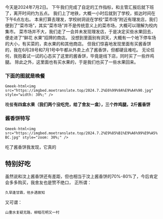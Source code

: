 今天是2024年7月2日。
下午我们完成了自定的工作指标，和主管汇报后就下班了，离开时间约为五点。
我们上了地铁，大概一小时后就到了学校，抵达时间在下午6点左右。
本来打算去理发，学校树洞说在学校“菜市场”附近有理发店，我们便到了“菜市场”，其实“菜市场”并不是传统意义上的菜市场，大概可以理解为校内集市。
菜市场并不大，我们走了一会并未发现理发店，于是决定买些水果回去，便走进了“鲜花 水果”招牌的商店。
没想到里面别有洞天，大概有一个地下停车场的大小，有买菜的，卖水果的和其他商店。
但我们惊喜地发现里面有买酱香饼的，我在6月28号和7月1号中午都从外卖上点了酱香饼，但都硬且难吃。
无论任何，我抱着试一试的心态买了这里的酱香饼，毕竟是线下店，同时买了一些炸鸡腿。
除此之外，这里面也有买水果的，于是我们也买了一些水果回来。

### 下面的图就是晚餐
`Gmeek-html<img src="https://imgbed.moetranslate.top/2024.7.2%E6%99%9A%E9%A4%90.jpg" style="width: 30%;" />`

晚餐**有四盒水果（我们两个没吃完，给了舍友一盒），三个炸鸡腿，2斤酱香饼**

### 酱香饼特写
`Gmeek-html<img src="https://imgbed.moetranslate.top/2024.7.2%E9%85%B1%E9%A6%99%E9%A5%BC.jpg" style="zoom: 30%;" />`

吃了酱香饼我发现，它真的

## 特别好吃

虽然说和汶上酱香饼还有差距，但也相当于汶上酱香饼的70%-80%了，今后肯定会多多购买，我舍友也是赞不绝口，
正所谓：

```shell
久旱逢甘霖，他乡遇故知
```

又可谓：

```shell
山重水复疑无路，柳暗花明又一村
```